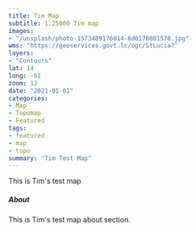 ```yaml
---
title: Tim Map
subtitle: 1:25000 Tim map
images:
- "/unsplash/photo-1573489176014-6d0176081570.jpg"
wms: "https://geoservices.govt.lc/ogc/StLucia?"
layers:
- "Contours"
lat: 14
long: -61
zoom: 13
date: "2021-01-01"
categories:
- Map
- Topomap
- Featured
tags:
- featured
- map
- topo
summary: "Tim Test Map"
---
```


This is Tim's test map

##### About

This is Tim's test map about section.
